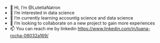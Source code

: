 - 👋 Hi, I’m @LutetiaNatron
- 👀 I’m interested in data science
- 🌱 I’m currently learning accountig science and data science
- 💞️ I’m looking to collaborate on a new project to gain more experiences
- 📫 You can reach me by linkedin https://www.linkedin.com/in/luana-rocha-06032a169/

<!---
LutetiaNatron/LutetiaNatron is a ✨ special ✨ repository because its `README.md` (this file) appears on your GitHub profile.
You can click the Preview link to take a look at your changes.
--->
